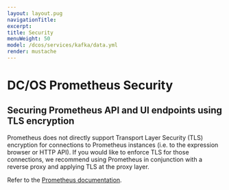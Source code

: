```yaml
---
layout: layout.pug
navigationTitle:
excerpt:
title: Security
menuWeight: 50
model: /dcos/services/kafka/data.yml
render: mustache
---
```



# DC/OS Prometheus Security

## Securing Prometheus API and UI endpoints using TLS encryption

Prometheus does not directly support Transport Layer Security (TLS) encryption for connections to Prometheus instances (i.e. to the expression browser or HTTP API). If you would like to enforce TLS for those connections, we recommend using Prometheus in conjunction with a reverse proxy and applying TLS at the proxy layer.

Refer to the [Prometheus documentation](https://prometheus.io/docs/guides/tls-encryption/). 
